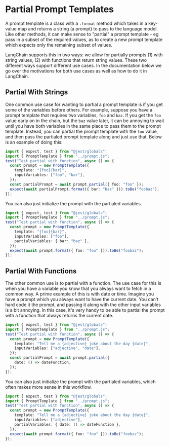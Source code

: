 # Partial Prompt Templates

A prompt template is a class with a `.format` method which takes in a key-value map and returns a string (a prompt) to pass to the language model. Like other methods, it can make sense to "partial" a prompt template - eg pass in a subset of the required values, as to create a new prompt template which expects only the remaining subset of values.

LangChain supports this in two ways: we allow for partially prompts (1) with string values, (2) with functions that return string values. These two different ways support different use cases. In the documentation below we go over the motivations for both use cases as well as how to do it in LangChain.

## Partial With Strings

One common use case for wanting to partial a prompt template is if you get some of the variables before others. For example, suppose you have a prompt template that requires two variables, `foo` and `baz`. If you get the `foo` value early on in the chain, but the `baz` value later, it can be annoying to wait until you have both variables in the same place to pass them to the prompt template. Instead, you can partial the prompt template with the `foo` value, and then pass the partialed prompt template along and just use that. Below is an example of doing this:

```typescript
import { expect, test } from "@jest/globals";
import { PromptTemplate } from "../prompt.js";
test("Test partial with function", async () => {
  const prompt = new PromptTemplate({
    template: "{foo}{bar}",
    inputVariables: ["foo", "bar"],
  });
  const partialPrompt = await prompt.partial({ foo: "foo" });
  expect(await partialPrompt.format({ bar: "baz" })).toBe("foobaz");
});
```

You can also just initialize the prompt with the partialed variables.

```typescript
import { expect, test } from "@jest/globals";
import { PromptTemplate } from "../prompt.js";
test("Test partial with function", async () => {
  const prompt = new PromptTemplate({
    template: "{foo}{bar}",
    inputVariables: ["foo"],
    partialVariables: { bar: "baz" },
  });
  expect(await prompt.format({ foo: "foo" })).toBe("foobaz");
});
```

## Partial With Functions

The other common use is to partial with a function. The use case for this is when you have a variable you know that you always want to fetch in a common way. A prime example of this is with date or time. Imagine you have a prompt which you always want to have the current date. You can't hard code it the prompt, and passing it along with the other input variables is a bit annoying. In this case, it's very handy to be able to partial the prompt with a function that always returns the current date.

```typescript
import { expect, test } from "@jest/globals";
import { PromptTemplate } from "../prompt.js";
test("Test partial with function", async () => {
  const prompt = new PromptTemplate({
    template: "Tell me a {adjective} joke about the day {date}",
    inputVariables: ["adjective", "date"],
  });
  const partialPrompt = await prompt.partial({
    date: () => dateFunction,
  });
});
```

You can also just initialize the prompt with the partialed variables, which often makes more sense in this workflow.

```typescript
import { expect, test } from "@jest/globals";
import { PromptTemplate } from "../prompt.js";
test("Test partial with function", async () => {
  const prompt = new PromptTemplate({
    template: "Tell me a {adjective} joke about the day {date}",
    inputVariables: ["adjective"],
    partialVariables: { date: () => dateFunction },
  });
  expect(await prompt.format({ foo: "foo" })).toBe("foobaz");
});
```
